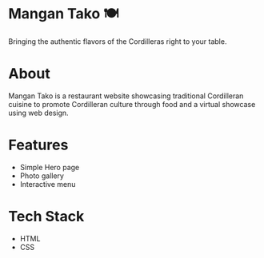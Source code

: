 # Mangan Tako 🍽️
Bringing the authentic flavors of the Cordilleras right to your table.

# About
Mangan Tako is a restaurant website showcasing traditional Cordilleran cuisine to promote Cordilleran culture through food and a virtual showcase using web design.

# Features
- Simple Hero page
- Photo gallery
- Interactive menu

# Tech Stack
- HTML
- CSS
